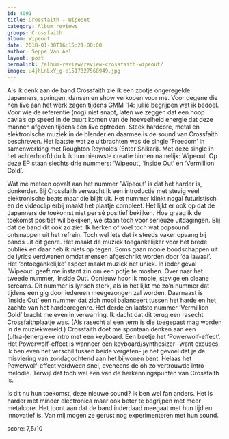 ```yaml
---
id: 4091
title: Crossfaith - Wipeout
category: Album reviews
groups: Crossfaith
album: Wipeout
date: 2018-01-30T16:15:21+00:00
author: Seppe Van Ael
layout: post
permalink: /album-review/review-crossfaith-wipeout/
image: u4jhLnLxY_g-e1517327560949.jpg
---
```

Als ik denk aan de band Crossfaith zie ik een zootje ongeregelde Japanners, springen, dansen en show verkopen voor me. Voor degene die hen live aan het werk zagen tijdens GMM ’14: jullie begrijpen wat ik bedoel. Voor wie de referentie (nog) niet snapt, laten we zeggen dat een hoop cavia’s op speed in de buurt komen van de hoeveelheid energie dat deze mannen afgeven tijdens een live optreden. Steek hardcore, metal en elektronische muziek in de blender en daarmee is de sound van Crossfaith beschreven. Het laatste wat ze uitbrachten was de single ‘Freedom’ in samenwerking met Roughton Reynolds (Enter Shikari). Met deze single in het achterhoofd duik ik hun nieuwste creatie binnen namelijk: Wipeout. Op deze EP staan slechts drie nummers: ‘Wipeout’, ‘Inside Out’ en ‘Vermillion Gold’.

Wat me meteen opvalt aan het nummer ‘Wipeout’ is dat het harder is, donkerder. Bij Crossfaith verwacht ik een introductie met stevig veel elektronische beats maar die blijft uit. Het nummer klinkt nogal futuristisch en de videoclip erbij maakt het plaatje compleet. Het lijkt er ook op dat de Japanners de toekomst niet per sé positief bekijken. Hoe graag ik de toekomst positief wil bekijken, we staan toch voor serieuze uitdagingen. Blij dat de band dit ook zo ziet. Ik herken of voel toch wat popsound ontsnappen uit het refrein. Toch wel iets dat ik steeds vaker opvang bij bands uit dit genre. Het maakt de muziek toegankelijker voor het brede publiek en daar heb ik niets op tegen. Soms gaan mooie boodschappen uit de lyrics verdwenen omdat mensen afgeschrikt worden door ‘da lawaai’. Het ‘ontoegankelijke’ aspect maakt muziek net uniek. In ieder geval ‘Wipeout’ geeft me instant zin om een potje te moshen. Over naar het tweede nummer, ‘Inside Out’. Opnieuw hoor ik mooie, stevige en cleane screams. Dit nummer is lyrisch sterk, als in het lijkt me zo’n nummer dat tijdens een gig door iedereen meegezongen zal worden. Daarnaast is ‘Inside Out’ een nummer dat zich mooi balanceert tussen het harde en het zachte van het hardcoregenre. Het derde en laatste nummer ‘Vermillion Gold’ bracht me even in verwarring. Ik dacht dat dit terug een rasecht Crossfaithplaatje was. (Als rasecht al een term is die toegepast mag worden in de muziekwereld.) Crossfaith doet me spontaan denken aan een (ultra-)energieke intro met een keyboard. Een beetje het ‘Powerwolf-effect’. Het Powerwolf-effect is wanneer een keyboard/synthesizer -want excuses, ik ben even het verschil tussen beide vergeten- je het gevoel dat je de misviering van zondagochtend aan het bijwonen bent. Helaas het Powerwolf-effect verdween snel, eveneens de oh zo vertrouwde intro-melodie. Terwijl dat toch wel een van de herkenningspunten van Crossfaith is.

Is dit nu hun toekomst, deze nieuwe sound? Ik ben wel fan anders. Het is harder met minder electronica maar ook beter te begrijpen met meer metalcore. Het toont aan dat de band inderdaad meegaat met hun tijd en innovatief is. Van mij mogen ze gerust nog experimenteren met hun sound.

score: 7,5/10

&nbsp;